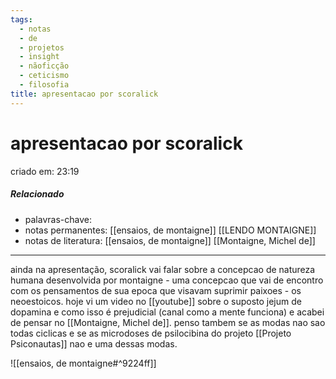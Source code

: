 ```yaml
---
tags:
  - notas
  - de
  - projetos
  - insight
  - nãoficção
  - ceticismo
  - filosofia
title: apresentacao por scoralick
---
```

# apresentacao por scoralick
criado em: 23:19

##### Relacionado
- palavras-chave:
- notas permanentes: [[ensaios, de montaigne]] [[LENDO MONTAIGNE]]
- notas de literatura: 
[[ensaios, de montaigne]]
[[Montaigne, Michel de]]

---
ainda na apresentação, scoralick vai falar sobre a concepcao de natureza humana desenvolvida por montaigne - uma concepcao que vai de encontro com os pensamentos de sua epoca que visavam suprimir paixoes - os neoestoicos. 
hoje vi um video no [[youtube]] sobre o suposto jejum de dopamina e como isso é prejudicial (canal como a mente funciona) e acabei de pensar no [[Montaigne, Michel de]]. penso tambem se as modas nao sao todas ciclicas e se as microdoses de psilocibina do projeto [[Projeto Psiconautas]] nao e uma dessas modas.

![[ensaios, de montaigne#^9224ff]]
